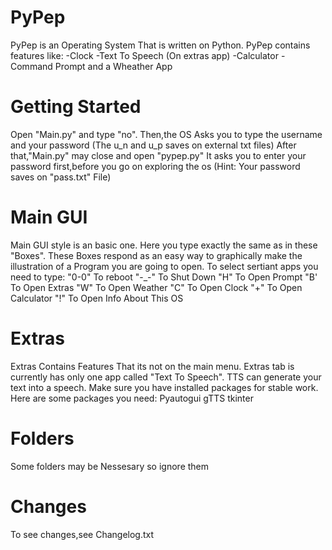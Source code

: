 # PyPep

PyPep is an Operating System That is written on Python.
PyPep contains features like:
-Clock
-Text To Speech (On extras app)
-Calculator
-Command Prompt and a Wheather App

# Getting Started

Open "Main.py" and type "no". Then,the OS Asks you to type the username and your password (The u_n and u_p saves on external txt files)
After that,"Main.py" may close and open "pypep.py"
It asks you to enter your password first,before you go on exploring the os (Hint: Your password saves on "pass.txt" File)

# Main GUI

Main GUI style is an basic one. Here you type exactly the same as in these "Boxes". These Boxes respond as an easy way to graphically make the illustration of a Program you are going to open. To select sertiant apps you need to type:
"0-0"  To reboot
"-_-"  To Shut Down
"H"    To Open Prompt
"B'    To Open Extras
"W"    To Open Weather
"C"    To Open Clock
"+"    To Open Calculator
"!"    To Open Info About This OS

# Extras

Extras Contains Features That its not on the main menu. Extras tab is currently has only one app called "Text To Speech". TTS can generate your text into a speech.
Make sure you have installed packages for stable work. Here are some packages you need:
Pyautogui
gTTS
tkinter

# Folders

Some folders may be Nessesary so ignore them

# Changes

To see changes,see Changelog.txt
